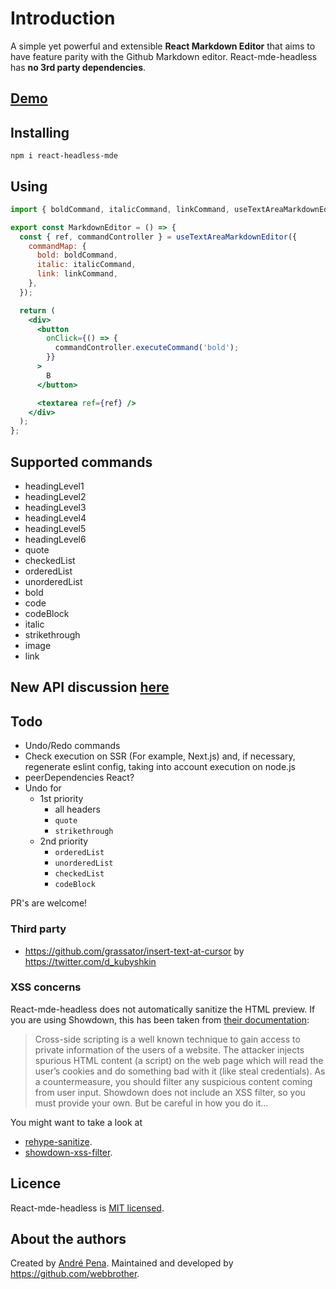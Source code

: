 # Introduction

A simple yet powerful and extensible **React Markdown Editor** that aims to have feature parity with the Github Markdown editor.
React-mde-headless has **no 3rd party dependencies**.

## [Demo](https://codesandbox.io/s/competent-jepsen-qyz51q?file=/src/index.tsx)

## Installing

    npm i react-headless-mde

## Using

```jsx
import { boldCommand, italicCommand, linkCommand, useTextAreaMarkdownEditor } from 'react-headless-mde';

export const MarkdownEditor = () => {
  const { ref, commandController } = useTextAreaMarkdownEditor({
    commandMap: {
      bold: boldCommand,
      italic: italicCommand,
      link: linkCommand,
    },
  });

  return (
    <div>
      <button
        onClick={() => {
          commandController.executeCommand('bold');
        }}
      >
        B
      </button>

      <textarea ref={ref} />
    </div>
  );
};
```

## Supported commands

- headingLevel1
- headingLevel2
- headingLevel3
- headingLevel4
- headingLevel5
- headingLevel6
- quote
- checkedList
- orderedList
- unorderedList
- bold
- code
- codeBlock
- italic
- strikethrough
- image
- link

## New API discussion [here](https://github.com/Webbrother/react-headless-mde/issues/22)

## Todo

- Undo/Redo commands
- Check execution on SSR (For example, Next.js) and, if necessary, regenerate eslint config, taking into account execution on node.js
- peerDependencies React?
- Undo for
  - 1st priority
    - all headers
    - `quote`
    - `strikethrough`
  - 2nd priority
    - `orderedList`
    - `unorderedList`
    - `checkedList`
    - `codeBlock`

PR's are welcome!

### Third party

- https://github.com/grassator/insert-text-at-cursor by https://twitter.com/d_kubyshkin

### XSS concerns

React-mde-headless does not automatically sanitize the HTML preview. If you are using Showdown,
this has been taken from [their documentation](<https://github.com/showdownjs/showdown/wiki/Markdown's-XSS-Vulnerability-(and-how-to-mitigate-it)>):

> Cross-side scripting is a well known technique to gain access to private information of the users
> of a website. The attacker injects spurious HTML content (a script) on the web page which will read
> the user’s cookies and do something bad with it (like steal credentials). As a countermeasure,
> you should filter any suspicious content coming from user input. Showdown does not include an
> XSS filter, so you must provide your own. But be careful in how you do it…

You might want to take a look at

- [rehype-sanitize](https://github.com/rehypejs/rehype-sanitize).
- [showdown-xss-filter](https://github.com/VisionistInc/showdown-xss-filter).

## Licence

React-mde-headless is [MIT licensed](https://github.com/andrerpena/react-mde/blob/master/LICENSE).

## About the authors

Created by [André Pena](https://github.com/andrerpena). Maintained and developed by https://github.com/webbrother.
